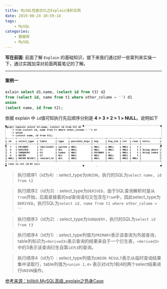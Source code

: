 ```yaml
---
title: MySQL性能优化之Explain浅析实例
date: 2019-08-24 10:59:14
tags:
    - MySQL
categories:
    - 数据库
    - MySQL
---
```


**写在前面**: 前面了解 `Explain` 的基础知识，接下来我们通过好一些案列来实操一下，通过实践加深对前面两篇笔记的了解。

<!--more-->

---

#### 案例一

```SQL
exlain select d1.name, (select id from t3) d2
from (select id, name from t1 where other_colume = '') d1
union
(select name, id from t2);
```

依据 explain 中 `id`值可知执行先后顺序分别是 **4 > 3 > 2 > 1 > NULL**。说明如下

![](/images/blog/201908/7-explain执行案例一.png)

> 执行顺序1（id为4）: select_type为`UNION`，执行的SQL为`select name, id from t2`

> 执行顺序2（id为3）: select_type为`DERIVED`，由于SQL查询解析时是从`from`开始，后面紧接着的sql查询语句又包含在`from`中，因此select_type为`DERIVED`。执行SQL为`select id, name from t1 where other_colume = ''`

> 执行顺序3（id为2）: select_type为`SUBQUERY`，执行的SQL为`select id from t3`

> 执行顺序4（id为1）: select_type列值为`PRIMARY`表示该查询为外层查询，table列标识为`<derived3>`表示查询的结果来自于一个衍生表，`<derived3>`中的3表示该查询衍生自第`id为3`的查询。

> 执行顺序4（id为1）: select_type列值为`UNION RESULT`表示从临时查询结果集中读取行，table列值为`<union 1,4>` 表示对id为1和4的两个select结果进行`UNION`操作。

[参考来源：bilibili.MySQL高级_explain之热身Case](https://www.bilibili.com/video/av49181542/?p=208)
